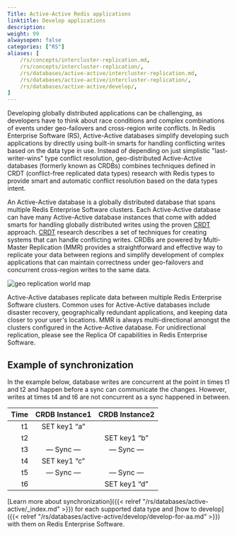 ```yaml
---
Title: Active-Active Redis applications
linktitle: Develop applications
description:
weight: 99
alwaysopen: false
categories: ["RS"]
aliases: [
    /rs/concepts/intercluster-replication.md,
    /rs/concepts/intercluster-replication/,
    /rs/databases/active-active/intercluster-replication.md,
    /rs/databases/active-active/intercluster-replication/,
    /rs/databases/active-active/develop/,
]
---
```

Developing globally distributed applications can be challenging, as
developers have to think about race conditions and complex combinations
of events under geo-failovers and cross-region write conflicts. In Redis Enterprise Software (RS), Active-Active databases
simplify developing such applications by directly using built-in smarts
for handling conflicting writes based on the data type in use. Instead
of depending on just simplistic "last-writer-wins" type conflict
resolution, geo-distributed Active-Active databases (formerly known as CRDBs) combines techniques defined in CRDT
(conflict-free replicated data types) research with Redis types to
provide smart and automatic conflict resolution based on the data types
intent.

An Active-Active database is a globally distributed database that spans multiple Redis
Enterprise Software clusters. Each Active-Active database can have many Active-Active database instances
that come with added smarts for handling globally distributed writes
using the proven
[CRDT](https://en.wikipedia.org/wiki/Conflict-free_replicated_data_type)
approach.
[CRDT](https://en.wikipedia.org/wiki/Conflict-free_replicated_data_type)
research describes a set of techniques for creating systems that can
handle conflicting writes. CRDBs are powered by Multi-Master Replication
(MMR) provides a straightforward and effective way to replicate your
data between regions and simplify development of complex applications
that can maintain correctness under geo-failovers and concurrent
cross-region writes to the same data.

![geo replication world
map](/images/rs/crdbs.png)

Active-Active databases replicate data between multiple Redis Enterprise Software
clusters. Common uses for Active-Active databases include disaster recovery,
geographically redundant applications, and keeping data closer to your
user's locations. MMR is always multi-directional amongst the clusters
configured in the Active-Active database. For unidirectional replication, please see the
Replica Of capabilities in Redis Enterprise Software.

## Example of synchronization

In the example below, database writes are concurrent at the point in
times t1 and t2 and happen before a sync can communicate the changes.
However, writes at times t4 and t6 are not concurrent as a sync happened
in between.

|  **Time** | **CRDB Instance1** | **CRDB Instance2** |
|  ------: | :------: | :------: |
|  t1 | SET key1 “a” |  |
|  t2 |  | SET key1 “b” |
|  t3 | — Sync — | — Sync — |
|  t4 | SET key1 “c” |  |
|  t5 | — Sync — | — Sync — |
|  t6 |  | SET key1 “d” |

[Learn more about
synchronization]({{< relref "/rs/databases/active-active/_index.md" >}}) for
each supported data type and [how to develop]({{< relref "/rs/databases/active-active/develop/develop-for-aa.md" >}}) with them on Redis Enterprise Software.
